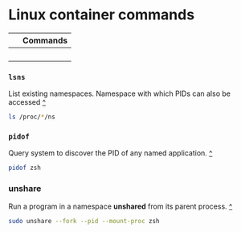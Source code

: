 # Linux container commands
&nbsp;  | Commands
---     | ---
&nbsp;  | 

### `lsns`
List existing namespaces. Namespace with which PIDs can also be accessed [^][1]
```sh
ls /proc/*/ns
```
### `pidof`
Query system to discover the PID of any named application. [^][1]
```sh
pidof zsh
```

### unshare
Run a program in a namespace **unshared** from its parent process. [^][1]
```sh
sudo unshare --fork --pid --mount-proc zsh
```

[1]: https://opensource.com/article/19/10/namespaces-and-containers-linux 'opensource.com - "Demistifying namespaces and containers in Linux"'